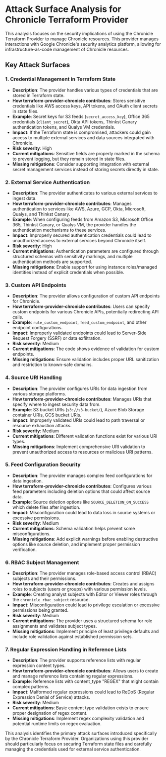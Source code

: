 # Attack Surface Analysis for Chronicle Terraform Provider

This analysis focuses on the security implications of using the Chronicle Terraform Provider to manage Chronicle resources. This provider manages interactions with Google Chronicle's security analytics platform, allowing for infrastructure-as-code management of Chronicle resources.

## Key Attack Surfaces

### 1. Credential Management in Terraform State
- **Description**: The provider handles various types of credentials that are stored in Terraform state.
- **How terraform-provider-chronicle contributes**: Stores sensitive credentials like AWS access keys, API tokens, and OAuth client secrets in state files.
- **Example**: Secret keys for S3 feeds (`secret_access_key`), Office 365 credentials (`client_secret`), Okta API tokens, Thinkst Canary authentication tokens, and Qualys VM credentials.
- **Impact**: If the Terraform state is compromised, attackers could gain access to multiple external services and data sources integrated with Chronicle.
- **Risk severity**: High
- **Current mitigations**: Sensitive fields are properly marked in the schema to prevent logging, but they remain stored in state files.
- **Missing mitigations**: Consider supporting integration with external secret management services instead of storing secrets directly in state.

### 2. External Service Authentication
- **Description**: The provider authenticates to various external services to ingest data.
- **How terraform-provider-chronicle contributes**: Manages authentication to services like AWS, Azure, GCP, Okta, Microsoft, Qualys, and Thinkst Canary.
- **Example**: When configuring feeds from Amazon S3, Microsoft Office 365, Thinkst Canary, or Qualys VM, the provider handles the authentication mechanisms to these services.
- **Impact**: Improperly secured authentication credentials could lead to unauthorized access to external services beyond Chronicle itself.
- **Risk severity**: High
- **Current mitigations**: Authentication parameters are configured through structured schemas with sensitivity markings, and multiple authentication methods are supported.
- **Missing mitigations**: Enable support for using instance roles/managed identities instead of explicit credentials when possible.

### 3. Custom API Endpoints
- **Description**: The provider allows configuration of custom API endpoints for Chronicle.
- **How terraform-provider-chronicle contributes**: Users can specify custom endpoints for various Chronicle APIs, potentially redirecting API calls.
- **Example**: `rule_custom_endpoint`, `feed_custom_endpoint`, and other endpoint configurations.
- **Impact**: Improperly validated endpoints could lead to Server-Side Request Forgery (SSRF) or data exfiltration.
- **Risk severity**: Medium
- **Current mitigations**: The code shows evidence of validation for custom endpoints.
- **Missing mitigations**: Ensure validation includes proper URL sanitization and restriction to known-safe domains.

### 4. Source URI Handling
- **Description**: The provider configures URIs for data ingestion from various storage platforms.
- **How terraform-provider-chronicle contributes**: Manages URIs that specify where to ingest security data from.
- **Example**: S3 bucket URIs (`s3://s3-bucket/`), Azure Blob Storage container URIs, GCS bucket URIs.
- **Impact**: Improperly validated URIs could lead to path traversal or resource exhaustion attacks.
- **Risk severity**: Medium
- **Current mitigations**: Different validation functions exist for various URI types.
- **Missing mitigations**: Implement comprehensive URI validation to prevent unauthorized access to resources or malicious URI patterns.

### 5. Feed Configuration Security
- **Description**: The provider manages complex feed configurations for data ingestion.
- **How terraform-provider-chronicle contributes**: Configures various feed parameters including deletion options that could affect source data.
- **Example**: Source deletion options like `SOURCE_DELETION_ON_SUCCESS` which delete files after ingestion.
- **Impact**: Misconfiguration could lead to data loss in source systems or excessive permissions.
- **Risk severity**: Medium
- **Current mitigations**: Schema validation helps prevent some misconfigurations.
- **Missing mitigations**: Add explicit warnings before enabling destructive options like source deletion, and implement proper permission verification.

### 6. RBAC Subject Management
- **Description**: The provider manages role-based access control (RBAC) subjects and their permissions.
- **How terraform-provider-chronicle contributes**: Creates and assigns roles to subjects (users or groups) with various permission levels.
- **Example**: Creating analyst subjects with Editor or Viewer roles through the `chronicle_rbac_subject` resource.
- **Impact**: Misconfiguration could lead to privilege escalation or excessive permissions being granted.
- **Risk severity**: Medium
- **Current mitigations**: The provider uses a structured schema for role assignments and validates subject types.
- **Missing mitigations**: Implement principle of least privilege defaults and include role validation against established permission sets.

### 7. Regular Expression Handling in Reference Lists
- **Description**: The provider supports reference lists with regular expression content types.
- **How terraform-provider-chronicle contributes**: Allows users to create and manage reference lists containing regular expressions.
- **Example**: Reference lists with content_type "REGEX" that might contain complex patterns.
- **Impact**: Malformed regular expressions could lead to ReDoS (Regular Expression Denial of Service) attacks.
- **Risk severity**: Medium
- **Current mitigations**: Basic content type validation exists to ensure proper designation of regex content.
- **Missing mitigations**: Implement regex complexity validation and potential runtime limits on regex evaluation.

This analysis identifies the primary attack surfaces introduced specifically by the Chronicle Terraform Provider. Organizations using this provider should particularly focus on securing Terraform state files and carefully managing the credentials used for external service authentication.

